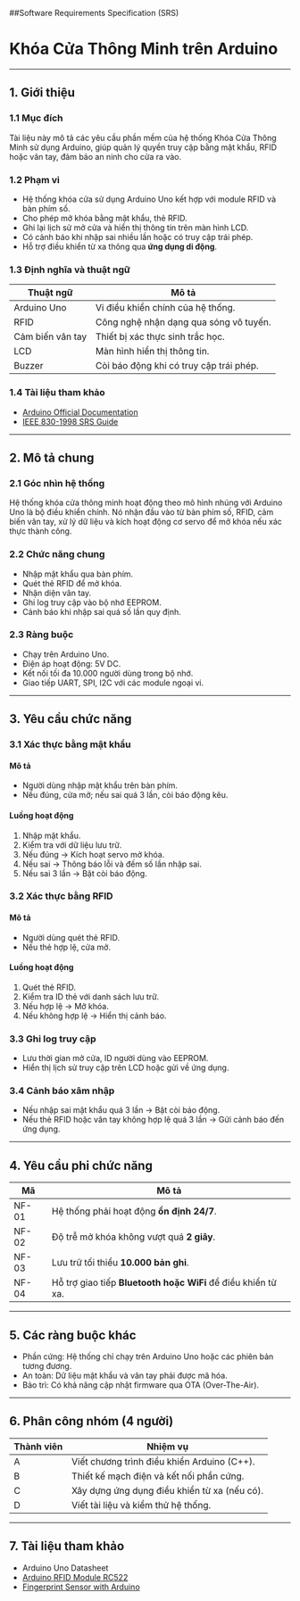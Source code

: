 
##Software Requirements Specification (SRS)
# Khóa Cửa Thông Minh trên Arduino

---

## 1. Giới thiệu
### 1.1 Mục đích  
Tài liệu này mô tả các yêu cầu phần mềm của hệ thống Khóa Cửa Thông Minh sử dụng Arduino, giúp quản lý quyền truy cập bằng mật khẩu, RFID hoặc vân tay, đảm bảo an ninh cho cửa ra vào.  

### 1.2 Phạm vi  
- Hệ thống khóa cửa sử dụng Arduino Uno kết hợp với module RFID và bàn phím số.  
- Cho phép mở khóa bằng mật khẩu, thẻ RFID.  
- Ghi lại lịch sử mở cửa và hiển thị thông tin trên màn hình LCD.  
- Có cảnh báo khi nhập sai nhiều lần hoặc có truy cập trái phép.  
- Hỗ trợ điều khiển từ xa thông qua **ứng dụng di động**.  

### 1.3 Định nghĩa và thuật ngữ  
| Thuật ngữ | Mô tả |
|-----------|-------|
| Arduino Uno | Vi điều khiển chính của hệ thống. |
| RFID | Công nghệ nhận dạng qua sóng vô tuyến. |
| Cảm biến vân tay | Thiết bị xác thực sinh trắc học. |
| LCD | Màn hình hiển thị thông tin. |
| Buzzer | Còi báo động khi có truy cập trái phép. |

### 1.4 Tài liệu tham khảo  
- [Arduino Official Documentation](https://www.arduino.cc/en/Guide)  
- [IEEE 830-1998 SRS Guide](https://en.wikipedia.org/wiki/Software_requirements_specification)  

---

## 2. Mô tả chung
### 2.1 Góc nhìn hệ thống  
Hệ thống khóa cửa thông minh hoạt động theo mô hình nhúng với Arduino Uno là bộ điều khiển chính. Nó nhận đầu vào từ bàn phím số, RFID, cảm biến vân tay, xử lý dữ liệu và kích hoạt động cơ servo để mở khóa nếu xác thực thành công.  

### 2.2 Chức năng chung  
- Nhập mật khẩu qua bàn phím.  
- Quét thẻ RFID để mở khóa.  
- Nhận diện vân tay.  
- Ghi log truy cập vào bộ nhớ EEPROM.  
- Cảnh báo khi nhập sai quá số lần quy định.  

### 2.3 Ràng buộc  
- Chạy trên Arduino Uno.  
- Điện áp hoạt động: 5V DC.  
- Kết nối tối đa 10.000 người dùng trong bộ nhớ.  
- Giao tiếp UART, SPI, I2C với các module ngoại vi.  

---

## 3. Yêu cầu chức năng  

### 3.1 Xác thực bằng mật khẩu  
#### Mô tả  
- Người dùng nhập mật khẩu trên bàn phím.  
- Nếu đúng, cửa mở; nếu sai quá 3 lần, còi báo động kêu.  

#### Luồng hoạt động
1. Nhập mật khẩu.  
2. Kiểm tra với dữ liệu lưu trữ.  
3. Nếu đúng → Kích hoạt servo mở khóa.  
4. Nếu sai → Thông báo lỗi và đếm số lần nhập sai.  
5. Nếu sai 3 lần → Bật còi báo động.  

### 3.2 Xác thực bằng RFID  
#### Mô tả
- Người dùng quét thẻ RFID.  
- Nếu thẻ hợp lệ, cửa mở.  

#### Luồng hoạt động   
1. Quét thẻ RFID.  
2. Kiểm tra ID thẻ với danh sách lưu trữ.  
3. Nếu hợp lệ → Mở khóa.  
4. Nếu không hợp lệ → Hiển thị cảnh báo.  

### 3.3 Ghi log truy cập  
- Lưu thời gian mở cửa, ID người dùng vào EEPROM.  
- Hiển thị lịch sử truy cập trên LCD hoặc gửi về ứng dụng.  

### 3.4 Cảnh báo xâm nhập  
- Nếu nhập sai mật khẩu quá 3 lần → Bật còi báo động.  
- Nếu thẻ RFID hoặc vân tay không hợp lệ quá 3 lần → Gửi cảnh báo đến ứng dụng.  

---

## 4. Yêu cầu phi chức năng
|   Mã  |                    Mô tả                                       |
|-------|----------------------------------------------------------------|
| NF-01 | Hệ thống phải hoạt động **ổn định 24/7**.                      |
| NF-02 | Độ trễ mở khóa không vượt quá **2 giây**.                      |
| NF-03 | Lưu trữ tối thiểu **10.000 bản ghi**.                          |
| NF-04 | Hỗ trợ giao tiếp **Bluetooth hoặc WiFi** để điều khiển từ xa.  |


---

## 5. Các ràng buộc khác
- Phần cứng: Hệ thống chỉ chạy trên Arduino Uno hoặc các phiên bản tương đương.  
- An toàn: Dữ liệu mật khẩu và vân tay phải được mã hóa.  
- Bảo trì: Có khả năng cập nhật firmware qua OTA (Over-The-Air).  

---

## 6. Phân công nhóm (4 người)  
| Thành viên |               Nhiệm vụ                       |
|------------|----------------------------------------------|
|       A    | Viết chương trình điều khiển Arduino (C++).  |
|       B    | Thiết kế mạch điện và kết nối phần cứng.     |
|       C    | Xây dựng ứng dụng điều khiển từ xa (nếu có). |
|       D    | Viết tài liệu và kiểm thử hệ thống.          |

---

## 7. Tài liệu tham khảo
- Arduino Uno Datasheet  
- [Arduino RFID Module RC522](https://randomnerdtutorials.com/how-to-use-rc522-rfid-module-with-arduino/)  
- [Fingerprint Sensor with Arduino](https://howtomechatronics.com/tutorials/arduino/fingerprint-sensor-with-arduino/)  


